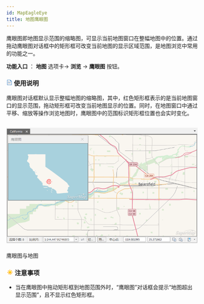 ```yaml
---
id: MapEagleEye
title: 地图鹰眼图
---
```

鹰眼图即地图显示范围的缩略图，可显示当前地图窗口在整幅地图中的位置。通过拖动鹰眼图对话框中的矩形框可改变当前地图的显示区域范围，是地图浏览中常用的功能之一。

**功能入口** ： **地图** 选项卡-> **浏览** -> **鹰眼图** 按钮。

### ![](../../img/read.gif) 使用说明

鹰眼图对话框默认显示整幅地图的缩略图，其中，红色矩形框表示的是当前地图窗口的显示范围，拖动矩形框可改变当前地图显示的位置。同时，在地图窗口中通过平移、缩放等操作浏览地图时，鹰眼图中的范围标识矩形框位置也会实时变化。

![](img/MapEagleEye.png)  
---  
鹰眼图与地图  
  
### ![](../../img/note.png)注意事项

  * 当在鹰眼图中拖动矩形框到地图范围外时，“鹰眼图”对话框会提示“地图超出显示范围”，且不显示红色矩形框。



